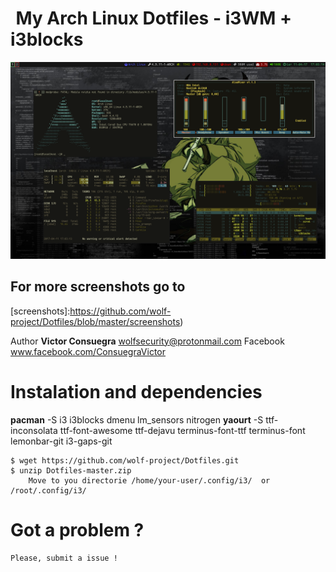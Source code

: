 <pre id="taag_font_DeltaCorpsPriest1" style="float:left;" class="fig-ansi" contenteditable="true"> </pre>

# My Arch Linux Dotfiles - i3WM + i3blocks

![I3][screenshot1]

[screenshot1]:https://github.com/wolf-project/Dotfiles/blob/master/screenshots/screenshootrefresh.png

## For more screenshots go to 

[screenshots]:https://github.com/wolf-project/Dotfiles/blob/master/screenshots)

Author
	<strong>Victor Consuegra</strong>  wolfsecurity@protonmail.com
   	Facebook www.facebook.com/ConsuegraVictor

# Instalation and dependencies

<strong>pacman</strong> -S i3 i3blocks dmenu lm_sensors nitrogen
<strong>yaourt</strong> -S ttf-inconsolata ttf-font-awesome ttf-dejavu terminus-font-ttf terminus-font lemonbar-git i3-gaps-git
	
	$ wget https://github.com/wolf-project/Dotfiles.git
	$ unzip Dotfiles-master.zip
		Move to you directorie /home/your-user/.config/i3/  or /root/.config/i3/


# Got a problem ? 

	Please, submit a issue !
